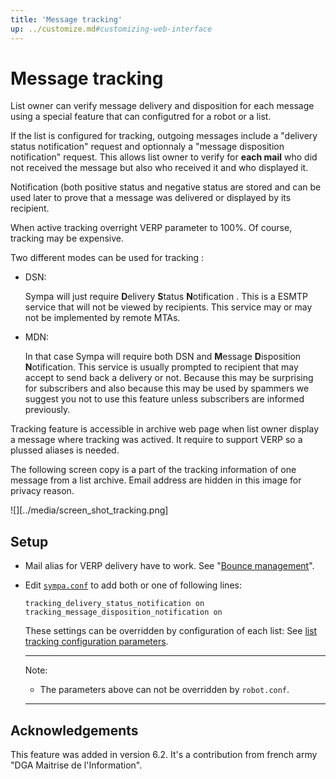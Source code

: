 ```yaml
---
title: 'Message tracking'
up: ../customize.md#customizing-web-interface
---
```


Message tracking
================

List owner can verify message delivery and disposition for each message using a special feature that can configutred for a robot or a list.

If the list is configured for tracking, outgoing messages include a "delivery status notification" request and optionnaly a "message disposition notification" request. This allows list owner to verify for **each mail** who did not received the message but also who received it and who displayed it.

Notification (both positive status and negative status are stored and can be used later to prove that a message was delivered or displayed by its recipient.

When active tracking overright VERP parameter to 100%. Of course, tracking may be expensive.

Two different modes can be used for tracking :

  - DSN:

    Sympa will just require **D**elivery **S**tatus **N**otification . This is a ESMTP service that will not be viewed by recipients. This service may or may not be implemented by remote MTAs.

  - MDN:

    In that case Sympa will require both DSN and **M**essage **D**isposition **N**otification. This service is usually prompted to recipient that may accept to send back a delivery or not. Because this may be surprising for subscribers and also because this may be used by spammers we suggest you not to use this feature unless subscribers are informed previously.

Tracking feature is accessible in archive web page when list owner display a message where tracking was actived. It require to support VERP so a plussed aliases is needed.

The following screen copy is a part of the tracking information of one message from a list archive. Email address are hidden in this image for privacy reason.

![][../media/screen_shot_tracking.png]

Setup
-----

  * Mail alias for VERP delivery have to work.  See
    "[Bounce management](../customize/bounce-management.md)".

  * Edit [``sympa.conf``](../layout.md#config) to add both or one of following
    lines:
    ``` code
    tracking_delivery_status_notification on
    tracking_message_disposition_notification on 
    ```
    These settings can be overridden by configuration of each list: See
    [list tracking configuration parameters](../man/list_config.5.md#tracking).

    ----
    Note:

      * The parameters above can not be overridden by `robot.conf`.

    ----

Acknowledgements
----------------

This feature was added in version 6.2. It's a contribution from french army "DGA Maitrise de l'Information".

